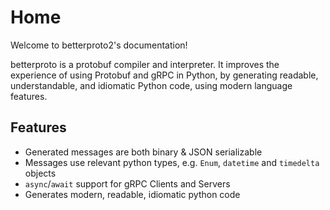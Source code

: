# Home

Welcome to betterproto2's documentation!

betterproto is a protobuf compiler and interpreter. It improves the experience of using
Protobuf and gRPC in Python, by generating readable, understandable, and idiomatic
Python code, using modern language features.

## Features

- Generated messages are both binary & JSON serializable
- Messages use relevant python types, e.g. ``Enum``, ``datetime`` and ``timedelta`` objects
- ``async``/``await`` support for gRPC Clients and Servers
- Generates modern, readable, idiomatic python code
